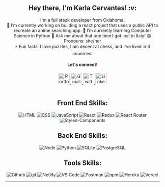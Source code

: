 <div align="center"> 
  <h2> Hey there, I'm Karla Cervantes! :v: </h2>
    <p> I'm a full stack developer from Oklahoma.<br/>
    🔭 I’m currently working on building a react project that uses a public API to recreate an anime searching app.
    🌱 I’m currently learning Computer Science in Python
<!--     👯 I’m looking to collaborate on ... -->
<!--     🤔 I’m looking for help with ... -->
    💬 Ask me about that one time I got lost in Italy!
    😄 Pronouns: she/her <br/>
    ⚡ Fun facts: I love puzzles, I am decent at chess, and I've lived in 3 countries!
  </p>
  <h4>Let's connect!</h4>
  <a href='https://cerkarla.herokuapp.com/'>
    <img alt="Portfolio" width="36px" src="https://user-images.githubusercontent.com/72095687/121402465-8c4da500-c91f-11eb-9d80-2fe1b3873f66.png" />
  </a>
  <a href="https://mail.google.com/mail/u/0/?fs=1&to=cervantes.karla14@gmail.com&su=SUBJECT&body=BODY&tf=cm">
    <img alt="Gmail" width="36px" src="https://user-images.githubusercontent.com/72095687/121402059-134e4d80-c91f-11eb-9f9c-984083597b75.png" />
  </a>
  <a href="https://twitter.com/Karla_mc4">
    <img alt="Twitter" width="36px" src="https://user-images.githubusercontent.com/72095687/121401765-beaad280-c91e-11eb-8d0c-564f4118121e.png" />
  </a>
  <a href="https://www.linkedin.com/in/kmc4/">
    <img alt="LinkedIn" width="36px" src="https://user-images.githubusercontent.com/72095687/121402248-42fd5580-c91f-11eb-92bf-f83432c09e9a.png" />
  </a>

<!--
 -->
<br />
<br />

<!-- Skill Badges -->

## Front End Skills:

![HTML](https://img.shields.io/badge/HTML-2E3440?style=for-the-badge&logo=html5)
![CSS](https://img.shields.io/badge/CSS-2E3440?style=for-the-badge&logo=css3)
![JavaScript](https://img.shields.io/badge/JavaScript-2E3440?style=for-the-badge&logo=javascript)
![React](https://img.shields.io/badge/React-2E3440?style=for-the-badge&logo=react)
![Redux](https://img.shields.io/badge/Redux-2E3440?style=for-the-badge&logo=redux)
![React Router](https://img.shields.io/badge/React%20Router-2E3440?style=for-the-badge&logo=react%20router)
![Styled-Components](https://img.shields.io/badge/Styled%20Components-2E3440?style=for-the-badge&logo=styled-components)

## Back End Skills:

![Node](https://img.shields.io/badge/Node-2E3440?style=for-the-badge&logo=node.js)
![Python](https://img.shields.io/badge/Python-2E3440?style=for-the-badge&logo=python)
![SQLite](https://img.shields.io/badge/SQLite-2E3440?style=for-the-badge&logo=sqlite)
![PostgreSQL](https://img.shields.io/badge/PostgreSQL-2E3440?style=for-the-badge&logo=postgresql)

## Tools Skills:

![Github](https://img.shields.io/badge/GitHub-2E3440?style=for-the-badge&logo=github)
![git](https://img.shields.io/badge/git-2E3440?style=for-the-badge&logo=git)
![Netlify](https://img.shields.io/badge/Netlify-2E3440?style=for-the-badge&logo=netlify)
![VS Code](https://img.shields.io/badge/VS%20Code-2E3440?style=for-the-badge&logo=visual%20studio)
![Postman](https://img.shields.io/badge/Postman-2E3440?style=for-the-badge&logo=Postman)
![npm](https://img.shields.io/badge/npm-2E3440?style=for-the-badge&logo=npm)
![Heroku](https://img.shields.io/badge/Heroku-2E3440?style=for-the-badge&logo=heroku)
![Vercel](https://img.shields.io/badge/Vercel-2E3440?style=for-the-badge&logo=vercel)

---
<!-- </div>
<!-- GitHub Stats -->

<!--
**kmcervan/kmcervan** is a ✨ _special_ ✨ repository because its `README.md` (this file) appears on your GitHub profile.

Here are some ideas to get you started:

- 🔭 I’m currently working on ...
- 🌱 I’m currently learning ...
- 👯 I’m looking to collaborate on ...
- 🤔 I’m looking for help with ...
- 💬 Ask me about ...
- 📫 How to reach me: ...
- 😄 Pronouns: ...
- ⚡ Fun fact: ...
-->
